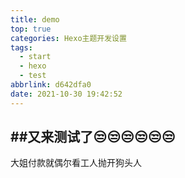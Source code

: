 ```yaml
---
title: demo
top: true
categories: Hexo主题开发设置
tags:
  - start
  - hexo
  - test
abbrlink: d642dfa0
date: 2021-10-30 19:42:52
---
```

##又来测试了😒😒😒😒😒😒
------
<!--more-->
大姐付款就偶尔看工人抛开狗头人
